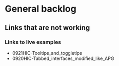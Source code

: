 # General backlog

## Links that are not working

### Links to live examples

* 0921HIC-Tooltips_and_toggletips
* 0920HIC-Tabbed_interfaces_modified_like_APG

